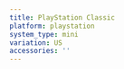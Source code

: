 ```yaml
---
title: PlayStation Classic
platform: playstation
system_type: mini
variation: US
accessories: ''
---
```


